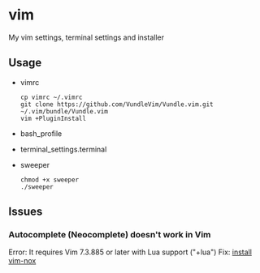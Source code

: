 # vim
My vim settings, terminal settings and installer

## Usage

- vimrc

  ```
  cp vimrc ~/.vimrc
  git clone https://github.com/VundleVim/Vundle.vim.git ~/.vim/bundle/Vundle.vim
  vim +PluginInstall
  ```

- bash_profile

- terminal_settings.terminal

- sweeper

  ```
  chmod +x sweeper
  ./sweeper
  ```

## Issues

### Autocomplete (Neocomplete) doesn't work in Vim
Error: It requires Vim 7.3.885 or later with Lua support ("+lua")
Fix: [install vim-nox](https://github.com/spf13/spf13-vim/issues/773)
